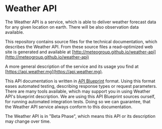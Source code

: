 Weather API
=============================

The Weather API is a service, which is able to deliver weather forecast data for any given location on earth.
There will be also observation data available.

This repository contains source files for the technical documentation, which describes the Weather API.
From these source files a read–optimized web site is generated and 
available at [http://meteogroup.github.io/weather-api](http://meteogroup.github.io/weather-api)

A more general description of the service and its usage you find at [https://api.weather.mg](https://api.weather.mg).

This API documentation is written in [API Blueprint](https://apiblueprint.org) format.
Using this format eases automated testing, describing response types or request parameters.
There are many tools available, which may support you in using Weather API's blueprint description.
We are using this API Blueprint sources ourself, for running automated integration tests.
Doing so we can guarantee, that the Weather API service always conform to this documentation.

The Weather API is in "Beta Phase", which means this API or its description may change over time.
